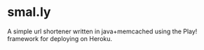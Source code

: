 # smal.ly

A simple url shortener written in java+memcached using the Play! framework for deploying on Heroku.
